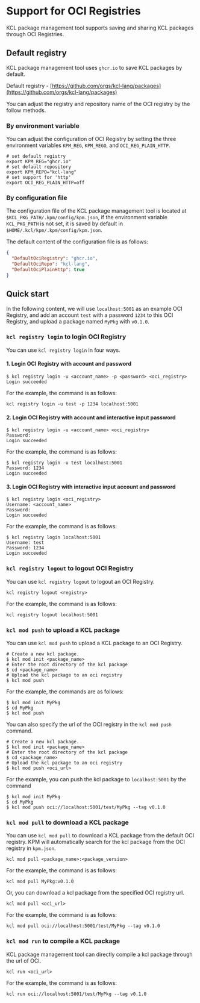 # Support for OCI Registries

KCL package management tool supports saving and sharing KCL packages through OCI Registries.

## Default registry

KCL package management tool uses `ghcr.io` to save KCL packages by default.

Default registry - [https://github.com/orgs/kcl-lang/packages](https://github.com/orgs/kcl-lang/packages)

You can adjust the registry and repository name of the OCI registry by the follow methods.

### By environment variable

You can adjust the configuration of OCI Registry by setting the three environment variables `KPM_REG`, `KPM_REGO`, and `OCI_REG_PLAIN_HTTP`.

```shell
# set default registry
export KPM_REG="ghcr.io"
# set default repository
export KPM_REPO="kcl-lang"
# set support for 'http'
export OCI_REG_PLAIN_HTTP=off
```

### By configuration file

The configuration file of the KCL package management tool is located at `$KCL_PKG_PATH/.kpm/config/kpm.json`, if the environment variable `KCL_PKG_PATH` is not set, it is saved by default in `$HOME/.kcl/kpm/.kpm/config/kpm.json`.

The default content of the configuration file is as follows:

```json
{
  "DefaultOciRegistry": "ghcr.io",
  "DefaultOciRepo": "kcl-lang",
  "DefaultOciPlainHttp": true
}
```

## Quick start

In the following content, we will use `localhost:5001` as an example OCI Registry, and add an account `test` with a password `1234` to this OCI Registry, and upload a package named `MyPkg` with `v0.1.0`.

### `kcl registry login` to login OCI Registry

You can use `kcl registry login` in four ways.

#### 1. Login OCI Registry with account and password

```shell
$ kcl registry login -u <account_name> -p <password> <oci_registry>
Login succeeded
```

For the example, the command is as follows:

```shell
kcl registry login -u test -p 1234 localhost:5001
```

#### 2. Login OCI Registry with account and interactive input password

```shell
$ kcl registry login -u <account_name> <oci_registry>
Password:
Login succeeded
```

For the example, the command is as follows:

```shell
$ kcl registry login -u test localhost:5001
Password: 1234
Login succeeded
```

#### 3. Login OCI Registry with interactive input account and password

```shell
$ kcl registry login <oci_registry>
Username: <account_name>
Password:
Login succeeded
```

For the example, the command is as follows:

```shell
$ kcl registry login localhost:5001
Username: test
Password: 1234
Login succeeded
```

### `kcl registry logout` to logout OCI Registry

You can use `kcl registry logout` to logout an OCI Registry.

```shell
kcl registry logout <registry>
```

For the example, the command is as follows:

```shell
kcl registry logout localhost:5001
```

### `kcl mod push` to upload a KCL package

You can use `kcl mod push` to upload a KCL package to an OCI Registry.

```shell
# Create a new kcl package.
$ kcl mod init <package_name>
# Enter the root directory of the kcl package
$ cd <package_name>
# Upload the kcl package to an oci registry
$ kcl mod push
```

For the example, the commands are as follows:

```shell
$ kcl mod init MyPkg
$ cd MyPkg
$ kcl mod push
```

You can also specify the url of the OCI registry in the `kcl mod push` command.

```shell
# Create a new kcl package.
$ kcl mod init <package_name>
# Enter the root directory of the kcl package
$ cd <package_name>
# Upload the kcl package to an oci registry
$ kcl mod push <oci_url>
```

For the example, you can push the kcl package to `localhost:5001` by the command

```shell
$ kcl mod init MyPkg
$ cd MyPkg
$ kcl mod push oci://localhost:5001/test/MyPkg --tag v0.1.0
```

### `kcl mod pull` to download a KCL package

You can use `kcl mod pull` to download a KCL package from the default OCI registry. KPM will automatically search for the kcl package from the OCI registry in `kpm.json`.

```shell
kcl mod pull <package_name>:<package_version>
```

For the example, the command is as follows:

```shell
kcl mod pull MyPkg:v0.1.0
```

Or, you can download a kcl package from the specified OCI registry url.

```shell
kcl mod pull <oci_url>
```

For the example, the command is as follows:

```shell
kcl mod pull oci://localhost:5001/test/MyPkg --tag v0.1.0
```

### `kcl mod run` to compile a KCL package

KCL package management tool can directly compile a kcl package through the url of OCI.

```shell
kcl run <oci_url>
```

For the example, the command is as follows:

```shell
kcl run oci://localhost:5001/test/MyPkg --tag v0.1.0
```
